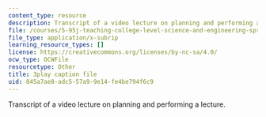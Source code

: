 ```yaml
---
content_type: resource
description: Transcript of a video lecture on planning and performing a lecture.
file: /courses/5-95j-teaching-college-level-science-and-engineering-spring-2009/845a7ae8adc557a99e14fe4be794f6c9_RyKmgyGH5dw.vtt
file_type: application/x-subrip
learning_resource_types: []
license: https://creativecommons.org/licenses/by-nc-sa/4.0/
ocw_type: OCWFile
resourcetype: Other
title: 3play caption file
uid: 845a7ae8-adc5-57a9-9e14-fe4be794f6c9
---
```

Transcript of a video lecture on planning and performing a lecture.
